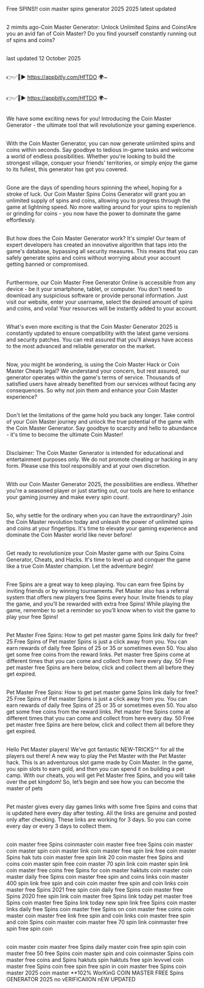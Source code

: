 Free SPINS!! coin master spins generator 2025 2025 latest updated

<br>2 mimits ago-Coin Master Generator: Unlock Unlimited Spins and Coins!Are you an avid fan of Coin Master? Do you find yourself constantly running out of spins and coins?

<br>last updated 12 October 2025

<br>👉✅🔴► https://appbitly.com/HfTDO
 🌍~

<br>👉✅🔴► https://appbitly.com/HfTDO
 🌍~

<br>We have some exciting news for you! Introducing the Coin Master Generator - the ultimate tool that will revolutionize your gaming experience.

<br>With the Coin Master Generator, you can now generate unlimited spins and coins within seconds. Say goodbye to tedious in-game tasks and welcome a world of endless possibilities. Whether you're looking to build the strongest village, conquer your friends' territories, or simply enjoy the game to its fullest, this generator has got you covered.

<br>Gone are the days of spending hours spinning the wheel, hoping for a stroke of luck. Our Coin Master Spins Coins Generator will grant you an unlimited supply of spins and coins, allowing you to progress through the game at lightning speed. No more waiting around for your spins to replenish or grinding for coins - you now have the power to dominate the game effortlessly.

<br>But how does the Coin Master Generator work? It's simple! Our team of expert developers has created an innovative algorithm that taps into the game's database, bypassing all security measures. This means that you can safely generate spins and coins without worrying about your account getting banned or compromised.

<br>Furthermore, our Coin Master Free Generator Online is accessible from any device - be it your smartphone, tablet, or computer. You don't need to download any suspicious software or provide personal information. Just visit our website, enter your username, select the desired amount of spins and coins, and voila! Your resources will be instantly added to your account.

<br>What's even more exciting is that the Coin Master Generator 2025 is constantly updated to ensure compatibility with the latest game versions and security patches. You can rest assured that you'll always have access to the most advanced and reliable generator on the market.

<br>Now, you might be wondering, is using the Coin Master Hack or Coin Master Cheats legal? We understand your concern, but rest assured, our generator operates within the game's terms of service. Thousands of satisfied users have already benefited from our services without facing any consequences. So why not join them and enhance your Coin Master experience?

<br>Don't let the limitations of the game hold you back any longer. Take control of your Coin Master journey and unlock the true potential of the game with the Coin Master Generator. Say goodbye to scarcity and hello to abundance - it's time to become the ultimate Coin Master!

<br>Disclaimer: The Coin Master Generator is intended for educational and entertainment purposes only. We do not promote cheating or hacking in any form. Please use this tool responsibly and at your own discretion.

<br>With our Coin Master Generator 2025, the possibilities are endless. Whether you're a seasoned player or just starting out, our tools are here to enhance your gaming journey and make every spin count.

<br>So, why settle for the ordinary when you can have the extraordinary? Join the Coin Master revolution today and unleash the power of unlimited spins and coins at your fingertips. It's time to elevate your gaming experience and dominate the Coin Master world like never before!

<br>Get ready to revolutionize your Coin Master game with our Spins Coins Generator, Cheats, and Hacks. It's time to level up and conquer the game like a true Coin Master champion. Let the adventure begin!

<br>Free Spins are a great way to keep playing. You can earn free Spins by inviting friends or by winning tournaments. Pet Master also has a referral system that offers new players free Spins every hour. Invite friends to play the game, and you’ll be rewarded with extra free Spins! While playing the game, remember to set a reminder so you’ll know when to visit the game to play your free Spins!

<br>Pet Master Free Spins: How to get pet master game Spins link daily for free? 25 Free Spins of Pet master Spins is just a click away from you. You can earn rewards of daily free Spins of 25 or 35 or sometimes even 50. You also get some free coins from the reward links. Pet master free Spins come at different times that you can come and collect from here every day. 50 Free pet master free Spins are here below, click and collect them all before they get expired.

<br>Pet Master Free Spins: How to get pet master game Spins link daily for free? 25 Free Spins of Pet master Spins is just a click away from you. You can earn rewards of daily free Spins of 25 or 35 or sometimes even 50. You also get some free coins from the reward links. Pet master free Spins come at different times that you can come and collect from here every day. 50 Free pet master free Spins are here below, click and collect them all before they get expired.

<br>Hello Pet Master players! We’ve got fantastic NEW-TRICKS^^ for all the players out there! A new way to play the Pet Master with the Pet Master hack. This is an adventurous slot game made by Coin Master. In the game, you spin slots to earn gold, and then you can spend it on building a pet camp. With our cheats, you will get Pet Master free Spins, and you will take over the pet kingdom! So, let’s begin and see how you can become the master of pets

<br>Pet master gives every day games links with some free Spins and coins that is updated here every day after testing. All the links are genuine and posted only after checking. These links are working for 3 days. So you can come every day or every 3 days to collect them.

<br>coin master free Spins coinmaster coin master free free Spins coin master coin master spin coin master link coin master free spin link free coin master Spins hak tuts coin master free spin link 20 coin master free Spins and coins coin master spin free coin master 70 spin link coin master spin link coin master free coins free Spins for coin master haktuts coin master coin master daily free Spins coin master free spin and coins links coin master 400 spin link free spin and coin coin master free spin and coin links coin master free Spins 2021 free spin coin daily free Spins coin master free Spins 2020 free spin link coin master free Spins link today pet master free Spins coin master free Spins link today new spin link free Spins coin master links daily free Spins coin master free Spins on coin master free coins coin master coin master free link free spin and coin links coin master free spin and coin Spins coin master coin master free 70 spin link coinmaster free spin free spin coin

<br>coin master coin master free Spins daily master coin free spin spin coin master free 50 free Spins coin master spin and coin coinmaster Spins coin master free coins and Spins haktuts spin haktuts free spin levvvel coin master free Spins coin free spin free spin in coin master free Spins coin master 2025 coin master **102% WorKinG COIN MASTER FREE Spins GENERATOR 2025 no vERIFICAIION nEW UPDATED
<br>
